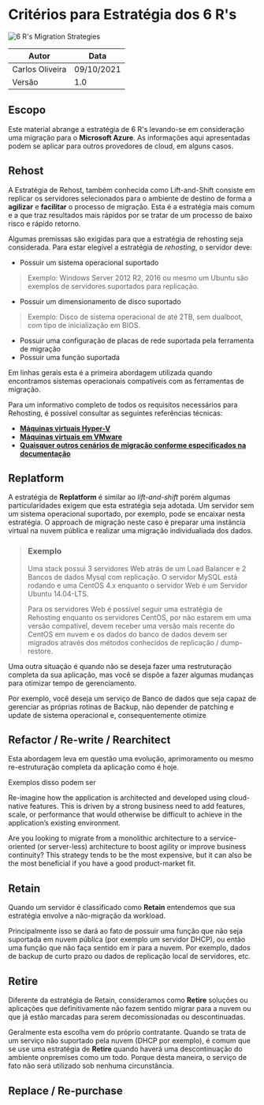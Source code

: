 <h1 align="center">

# Critérios para Estratégia dos 6 R's

![6 R's Migration Strategies](https://www.qentelli.com/sites/default/files/inline-images/Cloud-Transformation.jpg)

</h1>

| Autor | Data |
| -- | -- |
| Carlos Oliveira | 09/10/2021|
| Versão | 1.0 |

## Escopo
Este material abrange a estratégia de 6 R's levando-se em consideração uma migração para o **Microsoft Azure**. As informações aqui apresentadas podem se aplicar para outros provedores de cloud, em alguns casos. 

## Rehost

A Estratégia de Rehost, também conhecida como Lift-and-Shift consiste em replicar os servidores selecionados para o ambiente de destino de forma a **agilizar** e **facilitar** o processo de migração. Esta é a estratégia mais comum e a que traz resultados mais rápidos por se tratar de um processo de baixo risco e rápido retorno.

Algumas premissas são exigidas para que a estratégia de rehosting seja considerada. Para estar elegível a estratégia de *rehosting*, o servidor deve:

 * Possuir um sistema operacional suportado
> Exemplo: Windows Server 2012 R2, 2016 ou mesmo um Ubuntu são exemplos de servidores suportados para replicação.
 * Possuir um dimensionamento de disco suportado
> Exemplo: Disco de sistema operacional de até 2TB, sem dualboot, com tipo de inicialização em BIOS.
 * Possuir uma configuração de placas de rede suportada pela ferramenta de migração
 * Possuir uma função suportada

Em linhas gerais esta é a primeira abordagem utilizada quando encontramos sistemas operacionais compatíveis com as ferramentas de migração.

Para um informativo completo de todos os requisitos necessários para Rehosting, é possível consultar as seguintes referências técnicas:
 * [**Máquinas virtuais Hyper-V**](https://docs.microsoft.com/en-us/azure/migrate/migrate-support-matrix-hyper-v-migration)
 * [**Máquinas virtuais em VMware**](https://docs.microsoft.com/en-us/azure/migrate/migrate-support-matrix-vmware-migration)
 * [**Quaisquer outros cenários de migração conforme especificados na documentação**](https://docs.microsoft.com/en-us/azure/migrate/migrate-support-matrix-physical-migration) 

## Replatform
A estratégia de **Replatform** é similar ao *lift-and-shift* porém algumas particularidades exigem que esta estratégia seja adotada. Um servidor sem um sistema operacional suportado, por exemplo, pode se encaixar nesta estratégia. O approach de migração neste caso é preparar uma instância virtual na nuvem pública e realizar uma migração individualiada dos dados. 
> ### Exemplo
> 
> Uma stack possui 3 servidores Web atrás de um Load Balancer e 2 Bancos de dados Mysql com replicação. O servidor MySQL está rodando e uma CentOS 4.x enquanto o servidor Web é um Servidor Ubuntu 14.04-LTS. 
> 
> Para os servidores Web é possível seguir uma estratégia de Rehosting enquanto os servidores CentOS, por não estarem em uma versão compatível, devem receber uma versão mais recente do CentOS em nuvem e os dados do banco de dados devem ser migrados através dos métodos conhecidos de replicação / dump-restore.

Uma outra situação é quando não se deseja fazer uma restruturação completa da sua aplicação, mas você se dispõe a fazer algumas mudanças para otimizar tempo de gerenciamento. 

Por exemplo, você deseja um serviço de Banco de dados que seja capaz de gerenciar as próprias rotinas de Backup, não depender de patching e update de sistema operacional e, consequentemente otimize 

## Refactor / Re-write / Rearchitect
Esta abordagem leva em questão uma evolução, aprimoramento ou mesmo re-estruturação completa da aplicação como é hoje. 

Exemplos disso podem ser 

Re-imagine how the application is architected and developed using cloud-native features. This is driven by a strong business need to add features, scale, or performance that would otherwise be difficult to achieve in the application’s existing environment.

Are you looking to migrate from a monolithic architecture to a service-oriented (or server-less) architecture to boost agility or improve business continuity? This strategy tends to be the most expensive, but it can also be the most beneficial if you have a good product-market fit.

## Retain
Quando um servidor é classificado como **Retain** entendemos que sua estratégia envolve a não-migração da workload. 

Principalmente isso se dará ao fato de possuir uma função que não seja suportada em nuvem pública (por exemplo um servidor DHCP), ou então uma função que não faça sentido em ir para a nuvem. Por exemplo, dados de backup de curto prazo ou dados de replicação local de servidores, etc.

## Retire
Diferente da estratégia de Retain, consideramos como **Retire** soluções ou aplicações que definitivamente não fazem sentido migrar para a nuvem ou que já estão marcadas para serem decomissionadas ou descontinuadas. 

Geralmente esta escolha vem do próprio contratante. Quando se trata de um serviço não suportado pela nuvem (DHCP por exemplo), é comum que se use uma estratégia de **Retire** quando haverá uma descontinuação do ambiente onpremises como um todo. Porque desta maneira, o serviço de fato não será utilizado sob nenhuma circunstância.

## Replace / Re-purchase



